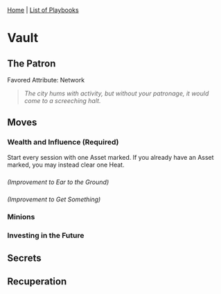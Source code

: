 [Home](../index.md) | [List of Playbooks](../index.md#Playbooks)

# Vault
## The Patron
Favored Attribute: Network

>*The city hums with activity, but without your patronage, it would come to a screeching halt.*


## Moves
### Wealth and Influence (Required)
Start every session with one Asset marked. If you already have an Asset marked, you may instead clear one Heat.

### 
*(Improvement to Ear to the Ground)*

### 
*(Improvement to Get Something)*

### Minions

### Investing in the Future



## Secrets
## Recuperation